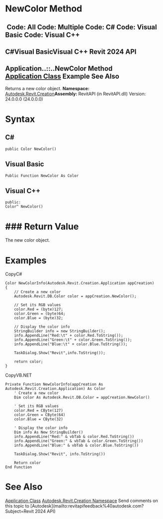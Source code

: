# NewColor Method

﻿
 Code: All Code: Multiple Code: C# Code: Visual Basic Code: Visual C++   
---  
C#Visual BasicVisual C++
Revit 2024 API  
---  
Application..::..NewColor Method   
[Application Class](5e11e5bf-82da-ae9b-1c52-95d0e9f28c96.md "Application Class") Example See Also  
---  
Returns a new color object.
**Namespace:** [Autodesk.Revit.Creation](ded320da-058a-4edd-0418-0582389559a7.md "Autodesk.Revit.Creation Namespace")**Assembly:** RevitAPI (in RevitAPI.dll) Version: 24.0.0.0 (24.0.0.0)
# Syntax
C#  
---  
```text
public Color NewColor()
```
  
Visual Basic  
---  
```text
Public Function NewColor As Color
```
  
Visual C++  
---  
```text
public:
Color^ NewColor()
```
  
# ### Return Value
The new color object.
# Examples
CopyC#
```text
Color NewColorInfo(Autodesk.Revit.Creation.Application appCreation)
{
    // Create a new color
    Autodesk.Revit.DB.Color color = appCreation.NewColor();

    // Set its RGB values
    color.Red = (byte)127;
    color.Green = (byte)64;
    color.Blue = (byte)32;

    // Display the color info
    StringBuilder info = new StringBuilder();
    info.AppendLine("Red:\t" + color.Red.ToString());
    info.AppendLine("Green:\t" + color.Green.ToString());
    info.AppendLine("Blue:\t" + color.Blue.ToString());

    TaskDialog.Show("Revit",info.ToString());

    return color;
}
```

CopyVB.NET
```text
Private Function NewColorInfo(appCreation As Autodesk.Revit.Creation.Application) As Color
    ' Create a new color
    Dim color As Autodesk.Revit.DB.Color = appCreation.NewColor()

    ' Set its RGB values
    color.Red = CByte(127)
    color.Green = CByte(64)
    color.Blue = CByte(32)

    ' Display the color info
    Dim info As New StringBuilder()
    info.AppendLine("Red:" & vbTab & color.Red.ToString())
    info.AppendLine("Green:" & vbTab & color.Green.ToString())
    info.AppendLine("Blue:" & vbTab & color.Blue.ToString())

    TaskDialog.Show("Revit", info.ToString())

    Return color
End Function
```

# See Also
[Application Class](5e11e5bf-82da-ae9b-1c52-95d0e9f28c96.md "Application Class")
[Autodesk.Revit.Creation Namespace](ded320da-058a-4edd-0418-0582389559a7.md "Autodesk.Revit.Creation Namespace")
Send comments on this topic to [Autodesk](mailto:revitapifeedback%40autodesk.com?Subject=Revit 2024 API)